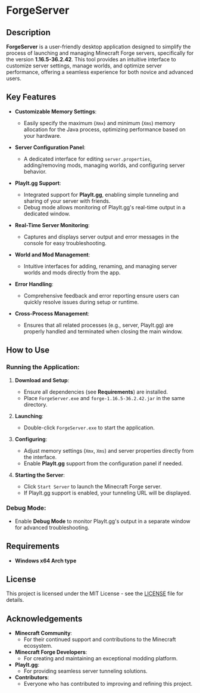 # ForgeServer

## Description

**ForgeServer** is a user-friendly desktop application designed to simplify the process of launching and managing Minecraft Forge servers, specifically for the version **1.16.5-36.2.42**. This tool provides an intuitive interface to customize server settings, manage worlds, and optimize server performance, offering a seamless experience for both novice and advanced users.

## Key Features

- **Customizable Memory Settings**:
  - Easily specify the maximum (`Xmx`) and minimum (`Xms`) memory allocation for the Java process, optimizing performance based on your hardware.

- **Server Configuration Panel**:
  - A dedicated interface for editing `server.properties`, adding/removing mods, managing worlds, and configuring server behavior.

- **PlayIt.gg Support**:
  - Integrated support for **PlayIt.gg**, enabling simple tunneling and sharing of your server with friends. 
  - Debug mode allows monitoring of PlayIt.gg's real-time output in a dedicated window.

- **Real-Time Server Monitoring**:
  - Captures and displays server output and error messages in the console for easy troubleshooting.

- **World and Mod Management**:
  - Intuitive interfaces for adding, renaming, and managing server worlds and mods directly from the app.

- **Error Handling**:
  - Comprehensive feedback and error reporting ensure users can quickly resolve issues during setup or runtime.

- **Cross-Process Management**:
  - Ensures that all related processes (e.g., server, PlayIt.gg) are properly handled and terminated when closing the main window.

## How to Use

### Running the Application:
1. **Download and Setup**:
   - Ensure all dependencies (see **Requirements**) are installed.
   - Place `ForgeServer.exe` and `forge-1.16.5-36.2.42.jar` in the same directory.

2. **Launching**:
   - Double-click `ForgeServer.exe` to start the application.

3. **Configuring**:
   - Adjust memory settings (`Xmx`, `Xms`) and server properties directly from the interface.
   - Enable **PlayIt.gg** support from the configuration panel if needed.

4. **Starting the Server**:
   - Click `Start Server` to launch the Minecraft Forge server.
   - If PlayIt.gg support is enabled, your tunneling URL will be displayed.

### Debug Mode:
- Enable **Debug Mode** to monitor PlayIt.gg's output in a separate window for advanced troubleshooting.

## Requirements

- **Windows x64 Arch type**

## License

This project is licensed under the MIT License - see the [LICENSE](./LICENSE.md) file for details.

## Acknowledgements

- **Minecraft Community**:
  - For their continued support and contributions to the Minecraft ecosystem.
- **Minecraft Forge Developers**:
  - For creating and maintaining an exceptional modding platform.
- **PlayIt.gg**:
  - For providing seamless server tunneling solutions.
- **Contributors**:
  - Everyone who has contributed to improving and refining this project.
